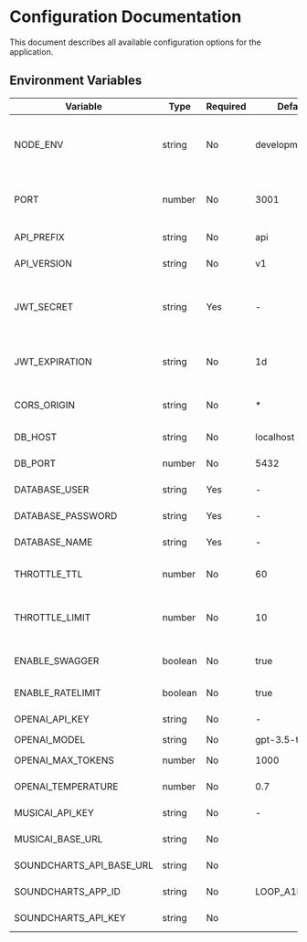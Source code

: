 # Configuration Documentation

This document describes all available configuration options for the application.

## Environment Variables

| Variable | Type | Required | Default | Description |
|----------|------|----------|---------|-------------|
| NODE_ENV | string | No | development | Application environment (development, production, test) |
| PORT | number | No | 3001 | Port number for the application server |
| API_PREFIX | string | No | api | Prefix for all API routes |
| API_VERSION | string | No | v1 | API version number |
| JWT_SECRET | string | Yes | - | Secret key for JWT token generation and verification |
| JWT_EXPIRATION | string | No | 1d | JWT token expiration time (e.g., 1d, 7d, 24h) |
| CORS_ORIGIN | string | No | * | CORS allowed origins (use * for all origins) |
| DB_HOST | string | No | localhost | Database host address |
| DB_PORT | number | No | 5432 | Database port number |
| DATABASE_USER | string | Yes | - | Database username |
| DATABASE_PASSWORD | string | Yes | - | Database password |
| DATABASE_NAME | string | Yes | - | Database name |
| THROTTLE_TTL | number | No | 60 | Rate limiter time window in seconds |
| THROTTLE_LIMIT | number | No | 10 | Maximum number of requests per time window |
| ENABLE_SWAGGER | boolean | No | true | Enable/disable Swagger API documentation |
| ENABLE_RATELIMIT | boolean | No | true | Enable/disable Rate Limit |
| OPENAI_API_KEY | string | No | - | OpenAI API key |
| OPENAI_MODEL | string | No | gpt-3.5-turbo | OpenAI model |
| OPENAI_MAX_TOKENS | number | No | 1000 | OpenAI max tokens |
| OPENAI_TEMPERATURE | number | No | 0.7 | OpenAI temperature |
| MUSICAI_API_KEY | string | No | - | Music AI API key |
| MUSICAI_BASE_URL | string | No |  | Music AI base URL |
| SOUNDCHARTS_API_BASE_URL | string | No |  | SoundChart API base URL |
| SOUNDCHARTS_APP_ID | string | No | LOOP_A1DFF434 | SoundChart app ID |
| SOUNDCHARTS_API_KEY | string | No |  | SoundChart API key |
